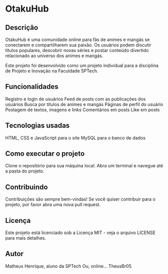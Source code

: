 <h1>OtakuHub</h1>

<h2>Descrição</h2>
OtakuHub é uma comunidade online para fãs de animes e mangás se conectarem e compartilharem sua paixão. Os usuários podem discutir títulos populares, descobrir novas séries e postar conteúdo divertido relacionado ao universo dos animes e mangás.

Este projeto foi desenvolvido como um projeto individual para a disciplina de Projeto e Inovação na Faculdade SPTech.

<h2>Funcionalidades</h2>
Registro e login de usuários
Feed de posts com as publicações dos usuários
Busca por títulos de animes e mangás
Páginas de perfil do usuário
Postagem de textos, imagens e links
Comentários em posts
Like em posts

<h2>Tecnologias usadas</h2>
HTML, CSS e JavaScript para o site
MySQL para o banco de dados

<h2>Como executar o projeto</h2>
Clone o repositório para sua máquina local.
Abra um terminal e navegue até a pasta do projeto.

<h2>Contribuindo</h2>
Contribuições são sempre bem-vindas! Se você quiser contribuir para o projeto, por favor abra uma nova pull request.

<h2>Licença</h2>
Este projeto está licenciado sob a Licença MIT - veja o arquivo LICENSE para mais detalhes.

<h2>Autor</h2>
Matheus Henrique, aluno da SPTech
Ou, online...
TheusBr05
